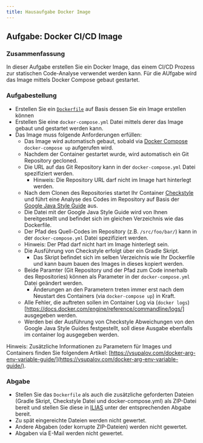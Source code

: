 ```yaml
---
title: Hausaufgabe Docker Image
---
```


## Aufgabe: Docker CI/CD Image

### Zusammenfassung 
In dieser Aufgabe erstellen Sie ein Docker Image, das einem CI/CD Prozess zur statischen Code-Analyse verwendet werden kann. Für die AUfgabe wird das Image mittels Docker Compose gebaut gestartet.

### Aufgabestellung
- Erstellen Sie ein [`Dockerfile`](https://docs.docker.com/engine/reference/builder/) auf Basis dessen Sie ein Image erstellen können
- Erstellen Sie eine `docker-compose.yml` Datei mittels derer das Image gebaut und gestartet werden kann.  
- Das Image muss folgende Anforderungen erfüllen:
    - Das Image wird automatisch gebaut, sobald via [Docker Compose](https://docs.docker.com/compose/) `docker-compose up` aufgerufen wird. 
    - Nachdem der Container gestartet wurde, wird automatisch ein Git Repository gecloned.
    - Die URL auf das Git Repository kann in der `docker-compose.yml` Datei spezifiziert werden.
        - Hinweis: Die Repository URL darf nicht im Image hart hinterlegt werden. 
    - Nach dem Clonen des Repositories startet Ihr Container [Checkstyle](https://checkstyle.sourceforge.io/) und führt eine Analyse des Codes im Repository auf Basis der [Google Java Style Guide](https://google.github.io/styleguide/javaguide.html) aus. 
    - Die Datei mit der Google Java Style Guide wird von Ihnen bereitgestellt und befindet sich im gleichen Verzeichnis wie das Dockerfile.  
    - Der Pfad des Quell-Codes im Repository (z.B. `/src/foo/bar/`) kann in der `docker-compose.yml` Datei spezifiziert werden. 
    - Hinweis: Der Pfad darf nicht hart im Image hinterlegt sein.  
    - Die Ausführung von Checkstyle erfolgt über ein Gradle Skript.
        - Das Skript befindet sich im selben Verzeichnis wie Ihr Dockerfile und kann baum bauen des Images in dieses kopiert werden. 
    - Beide Paramter (Git Repository und der Pfad zum Code innerhalb des Repositories) können als Parameter in der `docker-compose.yml` Datei geändert werden. 
        - Änderungen an den Parametern treten immer erst nach dem Neustart des Containers (via `docker-compose up`) in Kraft.
    - Alle Fehler, die auftreten sollen im Container Log via (`docker logs`)[https://docs.docker.com/engine/reference/commandline/logs/] ausgegeben werden.
    - Werden bei der Ausführung von Checkstyle Abweichungen von den Google Java Style Guides festgestellt, soll diese Ausgabe ebenfalls im container log ausgegeben werden. 

Hinweis: Zusätzliche Informationen zu Parametern für Images und Containers finden Sie folgendem Artikel: [https://vsupalov.com/docker-arg-env-variable-guide/](https://vsupalov.com/docker-arg-env-variable-guide/).


### Abgabe 
- Stellen Sie das `Dockerfile` als auch die zusätzliche geforderten Dateien (Gradle Skript, Checkstyle Datei und docker-compose.yml) als ZIP-Datei bereit und stellen Sie diese in [ILIAS](https://ilias.hs-heilbronn.de/goto.php?target=crs_262954&client_id=iliashhn) unter der entsprechenden Abgabe bereit. 
- Zu spät eingereichte Dateien werden nicht gewertet. 
- Andere Abgaben (oder korrupte ZIP-Dateien) werden nicht gewertet.
- Abgaben via E-Mail werden nicht gewertet.